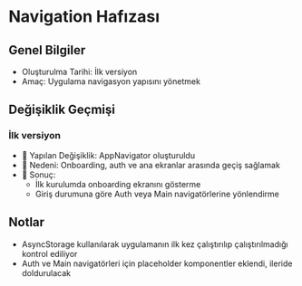 # Navigation Hafızası

## Genel Bilgiler
- Oluşturulma Tarihi: İlk versiyon
- Amaç: Uygulama navigasyon yapısını yönetmek

## Değişiklik Geçmişi
### İlk versiyon
- 🔄 Yapılan Değişiklik: AppNavigator oluşturuldu
- 📝 Nedeni: Onboarding, auth ve ana ekranlar arasında geçiş sağlamak
- 🎯 Sonuç: 
  - İlk kurulumda onboarding ekranını gösterme
  - Giriş durumuna göre Auth veya Main navigatörlerine yönlendirme

## Notlar
- AsyncStorage kullanılarak uygulamanın ilk kez çalıştırılıp çalıştırılmadığı kontrol ediliyor
- Auth ve Main navigatörleri için placeholder komponentler eklendi, ileride doldurulacak 